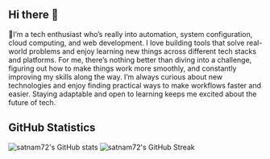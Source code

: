 ## Hi there 👋

🎯I’m a tech enthusiast who’s really into automation, system configuration, cloud computing, and web development. I love building tools that solve real-world problems and enjoy learning new things across different tech stacks and platforms. For me, there’s nothing better than diving into a challenge, figuring out how to make things work more smoothly, and constantly improving my skills along the way. I’m always curious about new technologies and enjoy finding practical ways to make workflows faster and easier. Staying adaptable and open to learning keeps me excited about the future of tech.

<!--
**satnam72/satnam72** is a ✨ _special_ ✨ repository because its `README.md` (this file) appears on your GitHub profile.

Here are some ideas to get you started:

- 🔭 I’m currently working on ...
- 🌱 I’m currently learning ...
- 👯 I’m looking to collaborate on ...
- 🤔 I’m looking for help with ...
- 💬 Ask me about ...
- 📫 How to reach me: ...
- 😄 Pronouns: ...
- ⚡ Fun fact: ...
-->

## GitHub Statistics
 
![satnam72's GitHub stats](https://github-readme-stats.vercel.app/api?username=satnam72\&rank_icon=github\&hide=stars,contribs\&show=prs_merged,prs_merged_percentage\&custom_title=Profile+Insights)
![satnam72's GitHub Streak](https://github-readme-streak-stats.herokuapp.com/?user=satnam72)



